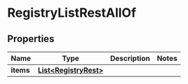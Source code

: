 

# RegistryListRestAllOf


## Properties

Name | Type | Description | Notes
------------ | ------------- | ------------- | -------------
**items** | [**List&lt;RegistryRest&gt;**](RegistryRest.md) |  | 



